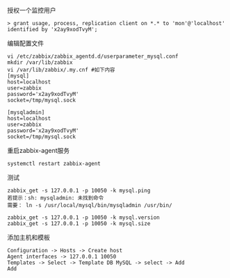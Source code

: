 授权一个监控用户

```
> grant usage, process, replication client on *.* to 'mon'@'localhost' identified by 'x2ay9xodTvyM';
```

编辑配置文件

```
vi /etc/zabbix/zabbix_agentd.d/userparameter_mysql.conf
mkdir /var/lib/zabbix
vi /var/lib/zabbix/.my.cnf #如下内容
[mysql]
host=localhost
user=zabbix
password='x2ay9xodTvyM'
socket=/tmp/mysql.sock

[mysqladmin]
host=localhost
user=zabbix
password='x2ay9xodTvyM'
socket=/tmp/mysql.sock
```

重启zabbix-agent服务 

	systemctl restart zabbix-agent

测试

	zabbix_get -s 127.0.0.1 -p 10050 -k mysql.ping
	若提示：sh: mysqladmin: 未找到命令
	需要： ln -s /usr/local/mysql/bin/mysqladmin /usr/bin/	

	zabbix_get -s 127.0.0.1 -p 10050 -k mysql.version
	zabbix_get -s 127.0.0.1 -p 10050 -k mysql.size


添加主机和模板

	Configuration -> Hosts -> Create host
	Agent interfaces -> 127.0.0.1 10050
	Templates -> Select -> Template DB MySQL -> select -> Add
	Add

